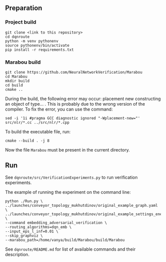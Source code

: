 ## Preparation

### Project build

```
git clone <link to this repository>
cd dqnroute
python -m venv pythonenv
source pythonenv/bin/activate
pip install -r requirements.txt
```

### Marabou build

```
git clone https://github.com/NeuralNetworkVerification/Marabou
cd Marabou
mkdir build
cd build
cmake ..
```

During the build, the following error may occur: placement new constructing an
object of type... . This is probably due to the wrong version of the compiler.
To fix the error, you can use the command:

```
sed -i '1i #pragma GCC diagnostic ignored "-Wplacement-new="' src/nlr/*.cc ../src/nlr/*.cpp
```

To build the executable file, run:

```
cmake --build . -j 8
```

Now the file `Marabou` must be present in the current directory.

## Run

See `dqnroute/src/VerificationExperiments.py` to run verification experiments.

The example of running the experiment on the command line:

```
python ./Run.py \
../launches/conveyor_topology_mukhutdinov/original_example_graph.yaml \
../launches/conveyor_topology_mukhutdinov/original_example_settings_energy_test.yaml \
--command embedding_adversarial_verification \
--routing_algorithms=dqn_emb \
--input_eps_l_inf=0.01 \
--skip_graphviz \
--marabou_path=/home/vanya/build/Marabou/build/Marabou
```

See `dqnroute/README.md` for list of available commands and their description.
